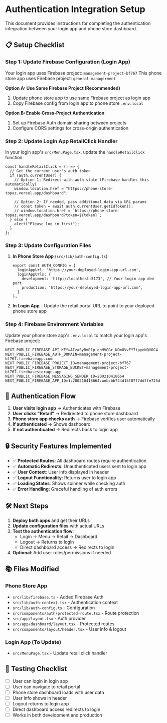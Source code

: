 # Authentication Integration Setup

This document provides instructions for completing the authentication integration between your login app and phone store dashboard.

## 📋 Setup Checklist

### Step 1: Update Firebase Configuration (Login App)
Your login app uses Firebase project: `management-project-bf767`
This phone store app uses Firebase project: `general-managerment`

**Option A: Use Same Firebase Project (Recommended)**
1. Update phone store app to use same Firebase project as login app
2. Copy Firebase config from login app to phone store `.env.local`

**Option B: Enable Cross-Project Authentication**
1. Set up Firebase Auth domain sharing between projects
2. Configure CORS settings for cross-origin authentication

### Step 2: Update Login App RetailClick Handler
In your login app's `src/MenuPage.tsx`, update the `handleRetailClick` function:

```tsx
const handleRetailClick = () => {
  // Get the current user's auth token
  if (auth.currentUser) {
    // Option 1: Redirect with auth state (Firebase handles this automatically)
    window.location.href = "https://phone-store-topaz.vercel.app/dashboard";
    
    // Option 2: If needed, pass additional data via URL params
    // const token = await auth.currentUser.getIdToken();
    // window.location.href = `https://phone-store-topaz.vercel.app/dashboard?token=${token}`;
  } else {
    alert("Please log in first");
  }
};
```

### Step 3: Update Configuration Files
1. **In Phone Store App** (`src/lib/auth-config.ts`):
   ```tsx
   export const AUTH_CONFIG = {
     loginAppUrl: 'https://your-deployed-login-app-url.com',
     loginAppUrls: {
       development: 'http://localhost:5173', // Your login app dev port
       production: 'https://your-deployed-login-app-url.com',
     }
   };
   ```

2. **In Login App** - Update the retail portal URL to point to your deployed phone store app

### Step 4: Firebase Environment Variables
Update your phone store app's `.env.local` to match your login app's Firebase project:

```env
NEXT_PUBLIC_FIREBASE_API_KEY=AIzaSyBmE1p_qhMVGGr_NDmOVvFY7ipyeNQVOC4
NEXT_PUBLIC_FIREBASE_AUTH_DOMAIN=management-project-bf767.firebaseapp.com
NEXT_PUBLIC_FIREBASE_PROJECT_ID=management-project-bf767
NEXT_PUBLIC_FIREBASE_STORAGE_BUCKET=management-project-bf767.firebasestorage.app
NEXT_PUBLIC_FIREBASE_MESSAGING_SENDER_ID=200210418664
NEXT_PUBLIC_FIREBASE_APP_ID=1:200210418664:web:bb744d15f07f7ddffe725d
```

## 🚀 Authentication Flow

1. **User visits login app** → Authenticates with Firebase
2. **User clicks "Retail"** → Redirected to phone store dashboard
3. **Phone store app checks auth** → Firebase verifies user automatically
4. **If authenticated** → Shows dashboard
5. **If not authenticated** → Redirects back to login app

## 🔒 Security Features Implemented

- ✅ **Protected Routes**: All dashboard routes require authentication
- ✅ **Automatic Redirects**: Unauthenticated users sent to login app
- ✅ **User Context**: User info displayed in header
- ✅ **Logout Functionality**: Returns user to login app
- ✅ **Loading States**: Shows spinner while checking auth
- ✅ **Error Handling**: Graceful handling of auth errors

## 🛠 Next Steps

1. **Deploy both apps** and get their URLs
2. **Update configuration files** with actual URLs
3. **Test the authentication flow**:
   - Login → Menu → Retail → Dashboard
   - Logout → Returns to login
   - Direct dashboard access → Redirects to login
4. **Optional**: Add user roles/permissions if needed

## 📚 Files Modified

### Phone Store App
- `src/lib/firebase.ts` - Added Firebase Auth
- `src/lib/auth-context.tsx` - Authentication context
- `src/lib/auth-config.ts` - Configuration
- `src/components/auth/protected-route.tsx` - Route protection
- `src/app/layout.tsx` - Auth provider
- `src/app/dashboard/layout.tsx` - Protected routes
- `src/components/layout/header.tsx` - User info & logout

### Login App (To Update)
- `src/MenuPage.tsx` - Update retail click handler

## 🎯 Testing Checklist

- [ ] User can login in login app
- [ ] User can navigate to retail portal
- [ ] Phone store dashboard loads with user data
- [ ] User info shows in header
- [ ] Logout returns to login app
- [ ] Direct dashboard access redirects to login
- [ ] Works in both development and production